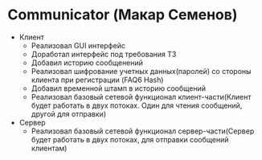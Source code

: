 # Communicator (Макар Семенов)
* Клиент
    + Реализовал GUI интерфейс 
    + Доработал интерфейс под требования ТЗ
    + Добавил историю сообщенений
    + Реализовал шифрование учетных данных(паролей) со стороны клиента при регистрации (FAQ6 Hash)
    + Добавил временной штамп в историю сообщений
    + Реализовал базовый сетевой функционал клиент-части(Клиент будет работать в двух потоках. Один для чтения сообщений, другой для отправки)
* Сервер
    + Реализовал базовый сетевой функционал сервер-части(Сервер будет работать в двух потоках, для отправки сообщений клиентам)

